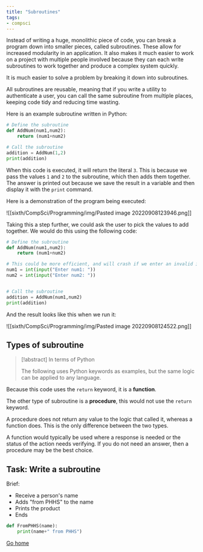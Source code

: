 ```yaml
---
title: "Subroutines"
tags:
- compsci
---
```


Instead of writing a huge, monolithic piece of code, you can break a program down into smaller pieces, called subroutines. These allow for increased modularity in an application. It also makes it much easier to work on a project with multiple people involved because they can each write subroutines to work together and produce a complex system quickly.

It is much easier to solve a problem by breaking it down into subroutines.

All subroutines are reusable, meaning that if you write a utility to authenticate a user, you can call the same subroutine from multiple places, keeping code tidy and reducing time wasting.

Here is an example subroutine written in Python:

```py
# Define the subroutine
def AddNum(num1,num2):
    return (num1+num2)

# Call the subroutine
addition = AddNum(1,2)
print(addition)
```

When this code is executed, it will return the literal `3`. This is because we pass the values `1` and `2` to the subroutine, which then adds them together. The answer is printed out because we save the result in a variable and then display it with the `print` command.

Here is a demonstration of the program being executed:

![[sixth/CompSci/Programming/img/Pasted image 20220908123946.png]]

Taking this a step further, we could ask the user to pick the values to add together. We would do this using the following code:

```py
# Define the subroutine
def AddNum(num1,num2):
    return (num1+num2)

# This could be more efficient, and will crash if we enter an invalid input.
num1 = int(input("Enter num1: "))
num2 = int(input("Enter num2: "))


# Call the subroutine
addition = AddNum(num1,num2)
print(addition)
```

And the result looks like this when we run it:

![[sixth/CompSci/Programming/img/Pasted image 20220908124522.png]]

## Types of subroutine

> [!abstract] In terms of Python
>
> The following uses Python keywords as examples, but the same logic can be applied to any language.

Because this code uses the `return` keyword, it is a **function**.

The other type of subroutine is a **procedure**, this would not use the `return` keyword.

A procedure does not return any value to the logic that called it, whereas a function does. This is the only difference between the two types.

A function would typically be used where a response is needed or the status of the action needs verifying. If you do not need an answer, then a procedure may be the best choice.

## Task: Write a subroutine

Brief:
- Receive a person's name
- Adds "from PHHS" to the name
- Prints the product
- Ends

```py
def FromPHHS(name):
	print(name+" from PHHS")
```

[Go home](/)